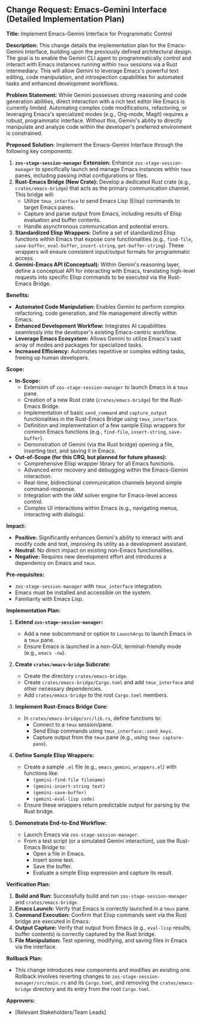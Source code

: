 ## Change Request: Emacs-Gemini Interface (Detailed Implementation Plan)

**Title:** Implement Emacs-Gemini Interface for Programmatic Control

**Description:**
This change details the implementation plan for the Emacs-Gemini Interface, building upon the previously defined architectural design. The goal is to enable the Gemini CLI agent to programmatically control and interact with Emacs instances running within `tmux` sessions via a Rust intermediary. This will allow Gemini to leverage Emacs's powerful text editing, code manipulation, and introspection capabilities for automated tasks and enhanced development workflows.

**Problem Statement:**
While Gemini possesses strong reasoning and code generation abilities, direct interaction with a rich text editor like Emacs is currently limited. Automating complex code modifications, refactoring, or leveraging Emacs's specialized modes (e.g., Org-mode, Magit) requires a robust, programmatic interface. Without this, Gemini's ability to directly manipulate and analyze code within the developer's preferred environment is constrained.

**Proposed Solution:**
Implement the Emacs-Gemini Interface through the following key components:
1.  **`zos-stage-session-manager` Extension:** Enhance `zos-stage-session-manager` to specifically launch and manage Emacs instances within `tmux` panes, including passing initial configurations or files.
2.  **Rust-Emacs Bridge (New Crate):** Develop a dedicated Rust crate (e.g., `crates/emacs-bridge`) that acts as the primary communication channel. This bridge will:
    *   Utilize `tmux_interface` to send Emacs Lisp (Elisp) commands to target Emacs panes.
    *   Capture and parse output from Emacs, including results of Elisp evaluation and buffer contents.
    *   Handle asynchronous communication and potential errors.
3.  **Standardized Elisp Wrappers:** Define a set of standardized Elisp functions within Emacs that expose core functionalities (e.g., `find-file`, `save-buffer`, `eval-buffer`, `insert-string`, `get-buffer-string`). These wrappers will ensure consistent input/output formats for programmatic access.
4.  **Gemini-Emacs API (Conceptual):** Within Gemini's reasoning layer, define a conceptual API for interacting with Emacs, translating high-level requests into specific Elisp commands to be executed via the Rust-Emacs Bridge.

**Benefits:**
*   **Automated Code Manipulation:** Enables Gemini to perform complex refactoring, code generation, and file management directly within Emacs.
*   **Enhanced Development Workflow:** Integrates AI capabilities seamlessly into the developer's existing Emacs-centric workflow.
*   **Leverage Emacs Ecosystem:** Allows Gemini to utilize Emacs's vast array of modes and packages for specialized tasks.
*   **Increased Efficiency:** Automates repetitive or complex editing tasks, freeing up human developers.

**Scope:**
*   **In-Scope:**
    *   Extension of `zos-stage-session-manager` to launch Emacs in a `tmux` pane.
    *   Creation of a new Rust crate (`crates/emacs-bridge`) for the Rust-Emacs Bridge.
    *   Implementation of basic `send_command` and `capture_output` functionalities in the Rust-Emacs Bridge using `tmux_interface`.
    *   Definition and implementation of a few sample Elisp wrappers for common Emacs functions (e.g., `find-file`, `insert-string`, `save-buffer`).
    *   Demonstration of Gemini (via the Rust bridge) opening a file, inserting text, and saving it in Emacs.
*   **Out-of-Scope (for this CRQ, but planned for future phases):**
    *   Comprehensive Elisp wrapper library for all Emacs functions.
    *   Advanced error recovery and debugging within the Emacs-Gemini interaction.
    *   Real-time, bidirectional communication channels beyond simple command-response.
    *   Integration with the IAM solver engine for Emacs-level access control.
    *   Complex UI interactions within Emacs (e.g., navigating menus, interacting with dialogs).

**Impact:**
*   **Positive:** Significantly enhances Gemini's ability to interact with and modify code and text, improving its utility as a development assistant.
*   **Neutral:** No direct impact on existing non-Emacs functionalities.
*   **Negative:** Requires new development effort and introduces a dependency on Emacs and `tmux`.

**Pre-requisites:**
*   `zos-stage-session-manager` with `tmux_interface` integration.
*   Emacs must be installed and accessible on the system.
*   Familiarity with Emacs Lisp.

**Implementation Plan:**

1.  **Extend `zos-stage-session-manager`:**
    *   Add a new subcommand or option to `LaunchArgs` to launch Emacs in a `tmux` pane.
    *   Ensure Emacs is launched in a non-GUI, terminal-friendly mode (e.g., `emacs -nw`).

2.  **Create `crates/emacs-bridge` Subcrate:**
    *   Create the directory `crates/emacs-bridge`.
    *   Create `crates/emacs-bridge/Cargo.toml` and add `tmux_interface` and other necessary dependencies.
    *   Add `crates/emacs-bridge` to the root `Cargo.toml` members.

3.  **Implement Rust-Emacs Bridge Core:**
    *   In `crates/emacs-bridge/src/lib.rs`, define functions to:
        *   Connect to a `tmux` session/pane.
        *   Send Elisp commands using `tmux_interface::send_keys`.
        *   Capture output from the `tmux` pane (e.g., using `tmux capture-pane`).

4.  **Define Sample Elisp Wrappers:**
    *   Create a sample `.el` file (e.g., `emacs_gemini_wrappers.el`) with functions like:
        *   `(gemini-find-file filename)`
        *   `(gemini-insert-string text)`
        *   `(gemini-save-buffer)`
        *   `(gemini-eval-lisp code)`
    *   Ensure these wrappers return predictable output for parsing by the Rust bridge.

5.  **Demonstrate End-to-End Workflow:**
    *   Launch Emacs via `zos-stage-session-manager`.
    *   From a test script (or a simulated Gemini interaction), use the Rust-Emacs Bridge to:
        *   Open a file in Emacs.
        *   Insert some text.
        *   Save the buffer.
        *   Evaluate a simple Elisp expression and capture its result.

**Verification Plan:**
1.  **Build and Run:** Successfully build and run `zos-stage-session-manager` and `crates/emacs-bridge`.
2.  **Emacs Launch:** Verify that Emacs is correctly launched in a `tmux` pane.
3.  **Command Execution:** Confirm that Elisp commands sent via the Rust bridge are executed in Emacs.
4.  **Output Capture:** Verify that output from Emacs (e.g., `eval-lisp` results, buffer contents) is correctly captured by the Rust bridge.
5.  **File Manipulation:** Test opening, modifying, and saving files in Emacs via the interface.

**Rollback Plan:**
*   This change introduces new components and modifies an existing one. Rollback involves reverting changes to `zos-stage-session-manager/src/main.rs` and its `Cargo.toml`, and removing the `crates/emacs-bridge` directory and its entry from the root `Cargo.toml`.

**Approvers:**
*   [Relevant Stakeholders/Team Leads]
